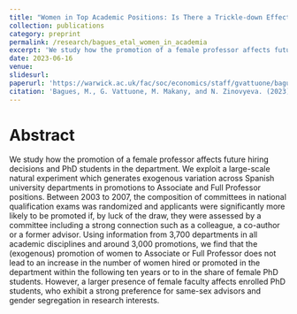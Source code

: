 ```yaml
---
title: "Women in Top Academic Positions: Is There a Trickle-down Effect?"
collection: publications
category: preprint
permalink: /research/bagues_etal_women_in_academia
excerpt: 'We study how the promotion of a female professor affects future hiring decisions and PhD students in the department.'
date: 2023-06-16
venue: 
slidesurl: 
paperurl: 'https://warwick.ac.uk/fac/soc/economics/staff/gvattuone/bagues_et_al_2023.pdf'
citation: 'Bagues, M., G. Vattuone, M. Makany, and N. Zinovyeva. (2023): “Women in Top Academic Positions: Is There a Trickle-down Effect?,”'
---
```


# Abstract

We study how the promotion of a female professor affects future hiring decisions and PhD students in the department. We exploit a large-scale natural experiment which generates exogenous variation across Spanish university departments in promotions to Associate and Full Professor positions. Between 2003 to 2007, the composition of committees in national qualification exams was randomized and applicants were significantly more likely to be promoted if, by luck of the draw, they were assessed by a committee including a strong connection such as a colleague, a co-author or a former advisor. Using information from 3,700 departments in all academic disciplines and around 3,000 promotions, we find that the (exogenous) promotion of women to Associate or Full Professor does not lead to an increase in the number of women hired or promoted in the department within the following ten years or to in the share of female PhD students. However, a larger presence of female faculty affects enrolled PhD students, who exhibit a strong preference for same-sex advisors and gender segregation in research interests.